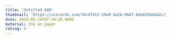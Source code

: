 ```yaml
---
title: 'Untitled 609'
thumbnail: 'https://ucarecdn.com/76c4fd15-19a0-4a2b-966f-b0ab35bb4d2c/'
date: 2019-05-14T07:10:28.000Z
material: Ink on paper
rating: 4
---
```

